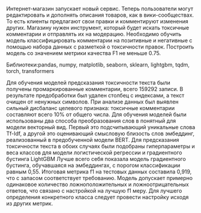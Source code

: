 Интернет-магазин запускает новый сервис. Теперь пользователи могут редактировать и дополнять описания товаров, как в вики-сообществах. То есть клиенты предлагают свои правки и комментируют изменения других. Магазину нужен инструмент, который будет искать токсичные комментарии и отправлять их на модерацию.
Необходимо обучить модель классифицировать комментарии на позитивные и негативные с помощью набора данных с разметкой о токсичности правок.
Построить модель со значением метрики качества F1 не меньше 0.75.

Библиотеки:pandas, numpy, matplotlib, seaborn, sklearn, lightgbm, tqdm, torch, transformers

Для обучения моделей предсказания токсичности текста были получены промаркированные комментарии, всего 159292 записи.
В результате предобработки был удален столбец с индексами, а текст очищен от ненужных символов.
При анализе данных был выявлен сильный дисбаланс целевого признака: токсичные комментарии составляют всего 10% от общего числа.
Для обучения моделей были использованы два способа преобразования слов в понятный для модели векторный вид. Первый это подсчитывающий уникальные слова Tf-Idf, а другой это оценивающий смысловую близость слов эмбеддинг, реализованный в предобученной модели BERT.
Для предсказания токсичности текста в обоих случаях были подобраны гиперпараметры и веса классов для модели логистической регрессии и градиентного бустинга LightGBM
Лучше всего себя показала модель градиентного бустинга, обучавшаяся на эмбеддингах, с порогом классификации равным 0,55.
Итоговая метрика f1 на тестовых данных составила 0,919, что с запасом соответствует требованию.
Модель допускает примерно одинаковое количество ложноположительных и ложноотрицательных ответов, что связано с настройкой на лучшую f1 меру. Для лучшего определения конкретного класса следует провести настройку исходя из других метрик.
